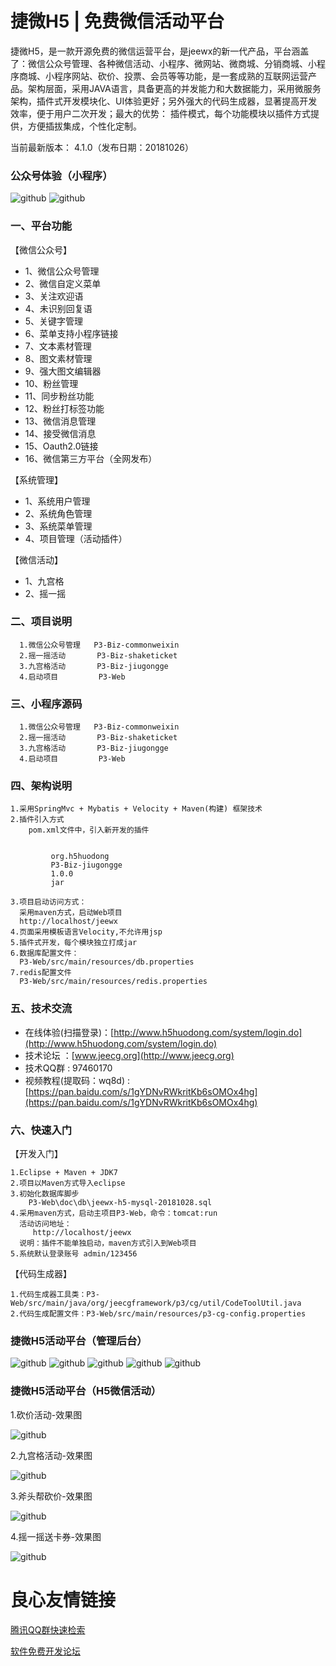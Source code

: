 捷微H5 | 免费微信活动平台
==========
捷微H5，是一款开源免费的微信运营平台，是jeewx的新一代产品，平台涵盖了：微信公众号管理、各种微信活动、小程序、微网站、微商城、分销商城、小程序商城、小程序网站、砍价、投票、会员等等功能，是一套成熟的互联网运营产品。架构层面，采用JAVA语言，具备更高的并发能力和大数据能力，采用微服务架构，插件式开发模块化、UI体验更好；另外强大的代码生成器，显著提高开发效率，便于用户二次开发；最大的优势： 插件模式，每个功能模块以插件方式提供，方便插拔集成，个性化定制。

当前最新版本： 4.1.0（发布日期：20181026）

### 公众号体验（小程序）

![github](http://www.jeecg.org/data/attachment/forum/201601/25/180314mjvputsot6hhtvoa.jpg "jeewx521")
![github](https://static.oschina.net/uploads/img/201810/15180859_25Ok.jpg "jeewx521")
	  
	  
### 一、平台功能

【微信公众号】
*   1、微信公众号管理
*   2、微信自定义菜单
*   3、关注欢迎语
*   4、未识别回复语
*   5、关键字管理
*   6、菜单支持小程序链接
*   7、文本素材管理
*   8、图文素材管理
*   9、强大图文编辑器
*   10、粉丝管理
*   11、同步粉丝功能
*   12、粉丝打标签功能
*   13、微信消息管理
*   14、接受微信消息
*   15、Oauth2.0链接
*   16、微信第三方平台（全网发布）

【系统管理】
*   1、系统用户管理
*   2、系统角色管理
*   3、系统菜单管理
*   4、项目管理（活动插件）
	
【微信活动】
*   1、九宫格
*   2、摇一摇



### 二、项目说明
	  1.微信公众号管理   P3-Biz-commonweixin
	  2.摇一摇活动       P3-Biz-shaketicket
	  3.九宫格活动       P3-Biz-jiugongge
	  4.启动项目         P3-Web
	  
	  
### 三、小程序源码
	  1.微信公众号管理   P3-Biz-commonweixin
	  2.摇一摇活动       P3-Biz-shaketicket
	  3.九宫格活动       P3-Biz-jiugongge
	  4.启动项目         P3-Web
	  	  
	  
### 四、架构说明

    1.采用SpringMvc + Mybatis + Velocity + Maven(构建) 框架技术
    2.插件引入方式
        pom.xml文件中，引入新开发的插件
         
 	     
			 org.h5huodong 
			 P3-Biz-jiugongge 
			 1.0.0 
			 jar 
		 
	3.项目启动访问方式：
	  采用maven方式，启动Web项目
      http://localhost/jeewx
    4.页面采用模板语言Velocity,不允许用jsp
    5.插件式开发，每个模块独立打成jar
	6.数据库配置文件：
	  P3-Web/src/main/resources/db.properties
	7.redis配置文件
	  P3-Web/src/main/resources/redis.properties
	 

  
### 五、技术交流

* 在线体验(扫描登录)：[http://www.h5huodong.com/system/login.do](http://www.h5huodong.com/system/login.do)
* 技术论坛 ：[www.jeecg.org](http://www.jeecg.org)
* 技术QQ群 : 97460170
* 视频教程(提取码：wq8d) : [https://pan.baidu.com/s/1gYDNvRWkritKb6sOMOx4hg](https://pan.baidu.com/s/1gYDNvRWkritKb6sOMOx4hg)
	




### 六、快速入门

【开发入门】

	1.Eclipse + Maven + JDK7
    2.项目以Maven方式导入eclipse
	3.初始化数据库脚步
	    P3-Web\doc\db\jeewx-h5-mysql-20181028.sql
	4.采用maven方式，启动主项目P3-Web，命令：tomcat:run
      活动访问地址：
	     http://localhost/jeewx
	  说明：插件不能单独启动，maven方式引入到Web项目
	5.系统默认登录账号 admin/123456
	  
	
【代码生成器】

	1.代码生成器工具类：P3-Web/src/main/java/org/jeecgframework/p3/cg/util/CodeToolUtil.java
	2.代码生成配置文件：P3-Web/src/main/resources/p3-cg-config.properties




### 捷微H5活动平台（管理后台）
![github](https://static.oschina.net/uploads/img/201808/13105211_M0FW.png "jeecg")
![github](https://static.oschina.net/uploads/img/201808/13105211_AVY4.png "jeecg")
![github](https://static.oschina.net/uploads/img/201808/11172049_s7hH.png "jeecg")
![github](https://static.oschina.net/uploads/img/201808/11153109_73Aj.png "jeecg")
![github](https://static.oschina.net/uploads/img/201808/11221430_KZ1b.png "jeecg")

### 捷微H5活动平台（H5微信活动）
1.砍价活动-效果图

![github](http://www.jeecg.org/data/attachment/forum/201601/25/180710anjfgtn677nojgg0.png "jeecg")

2.九宫格活动-效果图

![github](https://static.oschina.net/uploads/img/201808/13105211_lMFh.jpg "jeecg")

3.斧头帮砍价-效果图

![github](http://www.jeecg.org/data/attachment/forum/201601/25/180500iwpg1agqm778wggp.png "jeecg")

4.摇一摇送卡券-效果图

![github](https://static.oschina.net/uploads/img/201808/11195358_bi9e.png "jeecg")

 # 良心友情链接

[腾讯QQ群快速检索](http://u.720life.cn/s/8cf73f7c)

[软件免费开发论坛](http://u.720life.cn/s/bbb01dc0)